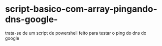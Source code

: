 # script-basico-com-array-pingando-dns-google-
trata-se de um script de powershell feito para testar o ping do dns do google
